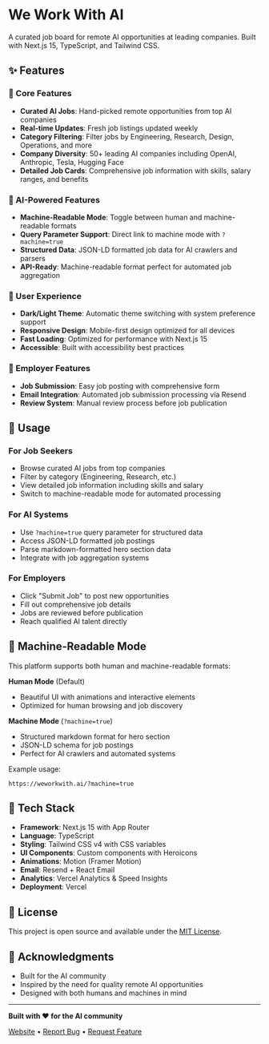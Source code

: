 # We Work With AI

A curated job board for remote AI opportunities at leading companies. Built with Next.js 15, TypeScript, and Tailwind CSS.

## ✨ Features

### 🎯 Core Features

- **Curated AI Jobs**: Hand-picked remote opportunities from top AI companies
- **Real-time Updates**: Fresh job listings updated weekly
- **Category Filtering**: Filter jobs by Engineering, Research, Design, Operations, and more
- **Company Diversity**: 50+ leading AI companies including OpenAI, Anthropic, Tesla, Hugging Face
- **Detailed Job Cards**: Comprehensive job information with skills, salary ranges, and benefits

### 🤖 AI-Powered Features

- **Machine-Readable Mode**: Toggle between human and machine-readable formats
- **Query Parameter Support**: Direct link to machine mode with `?machine=true`
- **Structured Data**: JSON-LD formatted job data for AI crawlers and parsers
- **API-Ready**: Machine-readable format perfect for automated job aggregation

### 🎨 User Experience

- **Dark/Light Theme**: Automatic theme switching with system preference support
- **Responsive Design**: Mobile-first design optimized for all devices
- **Fast Loading**: Optimized for performance with Next.js 15
- **Accessible**: Built with accessibility best practices

### 💼 Employer Features

- **Job Submission**: Easy job posting with comprehensive form
- **Email Integration**: Automated job submission processing via Resend
- **Review System**: Manual review process before job publication

## 🎯 Usage

### For Job Seekers

- Browse curated AI jobs from top companies
- Filter by category (Engineering, Research, etc.)
- View detailed job information including skills and salary
- Switch to machine-readable mode for automated processing

### For AI Systems

- Use `?machine=true` query parameter for structured data
- Access JSON-LD formatted job postings
- Parse markdown-formatted hero section data
- Integrate with job aggregation systems

### For Employers

- Click "Submit Job" to post new opportunities
- Fill out comprehensive job details
- Jobs are reviewed before publication
- Reach qualified AI talent directly

## 🎨 Machine-Readable Mode

This platform supports both human and machine-readable formats:

**Human Mode** (Default)

- Beautiful UI with animations and interactive elements
- Optimized for human browsing and job discovery

**Machine Mode** (`?machine=true`)

- Structured markdown format for hero section
- JSON-LD schema for job postings
- Perfect for AI crawlers and automated systems

Example usage:

```
https://weworkwith.ai/?machine=true
```

## 🚀 Tech Stack

- **Framework**: Next.js 15 with App Router
- **Language**: TypeScript
- **Styling**: Tailwind CSS v4 with CSS variables
- **UI Components**: Custom components with Heroicons
- **Animations**: Motion (Framer Motion)
- **Email**: Resend + React Email
- **Analytics**: Vercel Analytics & Speed Insights
- **Deployment**: Vercel

## 📝 License

This project is open source and available under the [MIT License](LICENSE).

## 🌟 Acknowledgments

- Built for the AI community
- Inspired by the need for quality remote AI opportunities
- Designed with both humans and machines in mind

---

**Built with ❤️ for the AI community**

[Website](https://weworkwith.ai) • [Report Bug](https://twitter.com/messages/compose?recipient_id=1482692177340035075) • [Request Feature](https://twitter.com/messages/compose?recipient_id=1482692177340035075)
